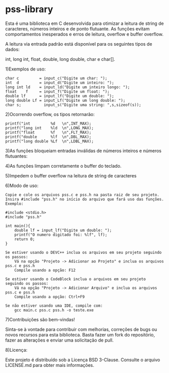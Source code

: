 # pss-library
Esta é uma biblioteca em C desenvolvida para otimizar a leitura de string de caracteres, números inteiros e de ponto flutuante. As funções evitam comportamentos inesperados e erros de leitura, overflow e buffer overflow.

A leitura via entrada padrão está disponível para os seguintes tipos de dados: 

int, long int, float, double, long double, char e char[].

1)Exemplos de uso:

	char c         = input_c("Digite um char: ");                 
	int  d         = input_d("Digite um inteiro: ");              
	long int ld    = input_ld("Digite um inteiro longo: ");       
	float    f     = input_f("Digite um float: ");                
	double lf      = input_lf("Digite um double: ");              
	long double Lf = input_Lf("Digite um long double: "); 
	char s;          input_s("Digite uma string: ",s,sizeof(s)); 

2)Ocorrendo overflow, os tipos retornarão:

	printf("int         %d   \n",INT_MAX);
	printf("long int    %ld  \n",LONG_MAX);
	printf("float       %f   \n",FLT_MAX);
	printf("double      %lf  \n",DBL_MAX);
	printf("long double %Lf  \n",LDBL_MAX);

3)As funções bloqueiam entradas inválidas de números inteiros e números flutuantes:

4)As funções limpam corretamente o buffer do teclado.

5)Impedem o buffer overflow na leitura de string de caracteres

6)Modo de uso:

	Copie e cole os arquivos pss.c e pss.h na pasta raiz de seu projeto.
	Insira #include "pss.h" no início do arquivo que fará uso das funções.
	Exemplo:

	#include <stdio.h>
	#include "pss.h"

	int main(){
		double lf = input_lf("Digite um double: "); 
		printf("O numero digitado foi: %lf", lf);
		return 0;
	}

	Se estiver usando o DEVC++ inclua os arquivos em seu projeto seguindo os passos:
		Vá na opção "Projeto -> Adicionar ao Projeto" e inclua os arquivos pss.c e pss.h
		Compile usando a opção: F12		

	Se estiver usando o CodeBlock inclua o arquivos em seu projeto seguindo os passos:
		Vá na opção "Projeto -> Adicionar Arquivo" e inclua os arquivos pss.c e pss.h
		Compile usando a opção: Ctrl+F9

	Se não estiver usando uma IDE, compile com:
	    gcc main.c pss.c pss.h -o teste.exe	



7)Contribuições são bem-vindas!

Sinta-se à vontade para contribuir com melhorias, correções de bugs ou novos recursos para esta biblioteca. Basta fazer um fork do repositório, fazer as alterações e enviar uma solicitação de pull.

8)Licença:

Este projeto é distribuído sob a Licença BSD 3-Clause. Consulte o arquivo LICENSE.md para obter mais informações.
